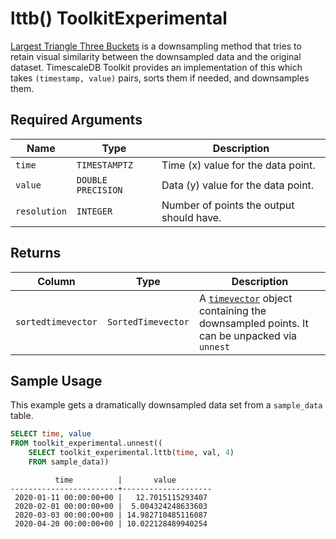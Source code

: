 # lttb()  <tag type="toolkit">Toolkit</tag><tag type="experimental">Experimental</tag>
[Largest Triangle Three Buckets](https://github.com/sveinn-steinarsson/flot-downsample)
is a downsampling method that tries to retain visual similarity between the
downsampled data and the original dataset. TimescaleDB Toolkit provides an
implementation of this which takes `(timestamp, value)` pairs, sorts them if
needed, and downsamples them.

## Required Arguments
|Name| Type |Description|
|---|---|---|
| `time` | `TIMESTAMPTZ` | Time (x) value for the data point. |
| `value` | `DOUBLE PRECISION` |  Data (y) value for the data point. |
| `resolution` | `INTEGER` | Number of points the output should have. |

## Returns

|Column|Type|Description|
|---|---|---|
| `sortedtimevector` | `SortedTimevector` | A [`timevector`][hyperfunctions-timevectors] object containing the downsampled points.  It can be unpacked via `unnest` |

## Sample Usage
This example gets a dramatically downsampled data set from a `sample_data` table.

```SQL
SELECT time, value
FROM toolkit_experimental.unnest((
    SELECT toolkit_experimental.lttb(time, val, 4)
    FROM sample_data))
```
```output
          time          |       value
------------------------+--------------------
 2020-01-11 00:00:00+00 |   12.7015115293407
 2020-02-01 00:00:00+00 |  5.004324248633603
 2020-03-03 00:00:00+00 | 14.982710485116087
 2020-04-20 00:00:00+00 | 10.022128489940254
```

[hyperfunctions-timevectors]: timescaledb/:currentVersion:/how-to-guides/hyperfunctions/function-pipelines/#timevectors

